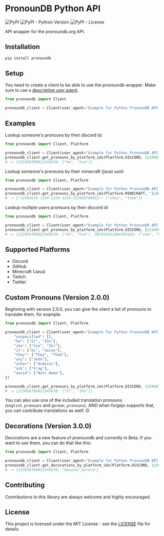 # PronounDB Python API

![PyPI](https://img.shields.io/pypi/v/pronoundb?style=flat-square)
![PyPI - Python Version](https://img.shields.io/pypi/pyversions/pronoundb?style=flat-square)
![PyPI - License](https://img.shields.io/pypi/l/pronoundb?style=flat-square)

API wrapper for the pronoundb.org API.

## Installation

```bash
pip install pronoundb
```

## Setup

You need to create a client to be able to use the pronoundb wrapper. Make sure to use a [descriptive user agent](https://pronoundb.org/wiki/api-docs).

```py
from pronoundb import Client

pronoundb_client = Client(user_agent="Example for Python PronounDB API Wrapper")
```

## Examples

Lookup someone's pronouns by their discord id:

```py
from pronoundb import Client, Platform

pronoundb_client = Client(user_agent="Example for Python PronounDB API Wrapper")
pronoundb_client.get_pronouns_by_platform_ids(Platform.DISCORD, 123456789012345678)
# -> {123456789012345678: ["he", "him"]}
```

Lookup someone's pronouns by their minecraft (java) uuid:

```py
from pronoundb import Client, Platform

pronoundb_client = Client(user_agent="Example for Python PronounDB API Wrapper")
pronoundb_client.get_pronouns_by_platform_ids(Platform.MINECRAFT, "12345678-1234-1234-1234-123456789012")
# -> {"12345678-1234-1234-1234-123456789012": ["they", "them"]}
```

Lookup multiple users pronouns by their discord id:

```py
from pronoundb import Client, Platform

pronoundb_client = Client(user_agent="Example for Python PronounDB API Wrapper")
pronoundb_client.get_pronouns_by_platform_ids(Platform.DISCORD, [123456789012345678, 987654321098765432])
# -> {123456789012345678: ["he", "him"], 987654321098765432: ["she", "her"]}
```

## Supported Platforms

- Discord
- GitHub
- Minecraft (Java)
- Twitch
- Twitter

## Custom Pronouns (Version 2.0.0)

Beginning with version 2.0.0, you can give the client a list of pronouns to translate them, for example.

```py
from pronoundb import Client, Platform

pronoundb_client = Client(user_agent="Example for Python PronounDB API Wrapper", pronouns={
    "unspecified": [],
    "he": ["Er", "Ihn"],
    "she": ["Sie", "Ihr"],
    "it": ["Es", "Seine"],
    "they": ["They", "Them"],
    "any": ["Jede"],
    "other": ["Anderes"],
    "ask": ["Frag"],
    "avoid": ["Nutz Name"],
})

pronoundb_client.get_pronouns_by_platform_ids(Platform.DISCORD, 123456789012345678)
# -> {123456789012345678: ["Er", "Ihn"]}
```

You can also use one of the included translation pronouns (`english_pronouns` and `german_pronouns`).
AND when forgejo supports that, you can contribute translations as well! :D

## Decorations (Version 3.0.0)

Decorations are a new feature of pronoundb and currently in Beta.
If you want to use them, you can do that like this:

```py
from pronoundb import Client, Platform

pronoundb_client = Client(user_agent="Example for Python PronounDB API Wrapper")
pronoundb_client.get_decorations_by_platform_ids(Platform.DISCORD, 123456789012345678)
# -> {123456789012345678: "donator_aurora"}
```

## Contributing

Contributions to this library are always welcome and highly encouraged.

## License

This project is licensed under the MIT License - see the [LICENSE](LICENSE) file for details.
